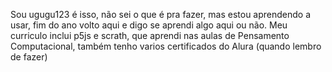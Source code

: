 Sou ugugu123 é isso, não sei o que é pra fazer, mas estou aprendendo a usar, fim do ano volto aqui e digo se aprendi algo aqui ou não.
Meu curriculo inclui p5js e scrath, que aprendi nas aulas de Pensamento Computacional, também tenho varios certificados do Alura (quando lembro de fazer)


